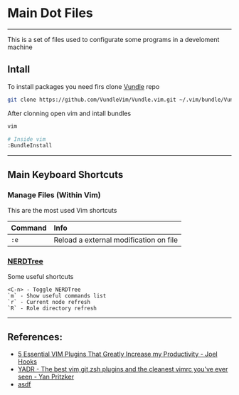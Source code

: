 # Main Dot Files
---

This is a set of files used to configurate some programs in a develoment machine

## Intall 

To install packages you need firs clone [Vundle](https://github.com/VundleVim/Vundle.vim) repo

```bash
git clone https://github.com/VundleVim/Vundle.vim.git ~/.vim/bundle/Vundle.vim
```

After clonning open vim and intall bundles
```bash
vim

# Inside vim
:BundleInstall
```
---

## Main Keyboard Shortcuts

### Manage Files (Within Vim)

This are the most used Vim shortcuts

|Command    |Info   |
|:---   |:---   |
|`:e` |Reload a external modification on file| 


### [NERDTree](https://github.com/scrooloose/nerdtree)

Some useful shortcuts

```
<C-n> - Toggle NERDTree
`m` - Show useful commands list
`r` - Current node refresh
`R` - Role directory refresh
```


---

## References:
- [5 Essential VIM Plugins That Greatly Increase my Productivity - Joel Hooks](http://joelhooks.com/blog/2013/04/23/5-essential-vim-plugins/)
- [YADR - The best vim,git,zsh plugins and the cleanest vimrc you've ever seen - Yan Pritzker](https://github.com/skwp/dotfiles)
- [asdf](https://www.quora.com/Which-are-the-best-Vim-plugins)
